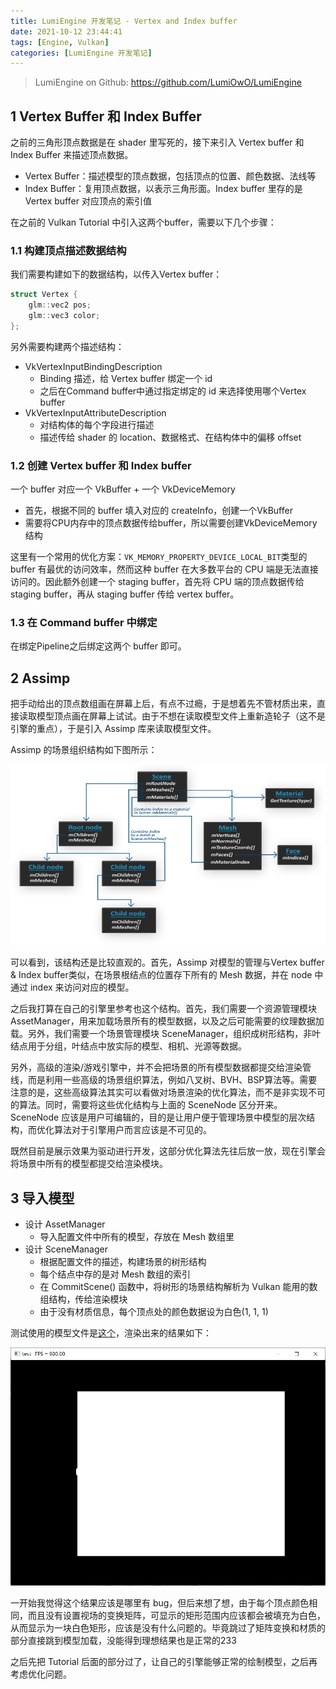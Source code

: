 ```yaml
---
title: LumiEngine 开发笔记 - Vertex and Index buffer
date: 2021-10-12 23:44:41
tags: [Engine, Vulkan]
categories: [LumiEngine 开发笔记]
---
```


> LumiEngine on Github: https://github.com/LumiOwO/LumiEngine 

## 1 Vertex Buffer 和 Index Buffer

之前的三角形顶点数据是在 shader 里写死的，接下来引入 Vertex buffer 和 Index Buffer 来描述顶点数据。

- Vertex Buffer：描述模型的顶点数据，包括顶点的位置、颜色数据、法线等
- Index Buffer：复用顶点数据，以表示三角形面。Index buffer 里存的是 Vertex buffer 对应顶点的索引值

在之前的 Vulkan Tutorial 中引入这两个buffer，需要以下几个步骤：

### 1.1 构建顶点描述数据结构

我们需要构建如下的数据结构，以传入Vertex buffer：

```c++
struct Vertex {
    glm::vec2 pos;
    glm::vec3 color;
};
```

另外需要构建两个描述结构：

- VkVertexInputBindingDescription 
    - Binding 描述，给 Vertex buffer 绑定一个 id
    - 之后在Command buffer中通过指定绑定的 id 来选择使用哪个Vertex buffer
- VkVertexInputAttributeDescription
    - 对结构体的每个字段进行描述
    - 描述传给 shader 的 location、数据格式、在结构体中的偏移 offset

### 1.2 创建 Vertex buffer 和 Index buffer

一个 buffer 对应一个 VkBuffer + 一个 VkDeviceMemory

- 首先，根据不同的 buffer 填入对应的 createInfo，创建一个VkBuffer 
- 需要将CPU内存中的顶点数据传给buffer，所以需要创建VkDeviceMemory结构

这里有一个常用的优化方案：`VK_MEMORY_PROPERTY_DEVICE_LOCAL_BIT`类型的 buffer 有最优的访问效率，然而这种 buffer 在大多数平台的 CPU 端是无法直接访问的。因此额外创建一个 staging buffer，首先将 CPU 端的顶点数据传给 staging buffer，再从 staging buffer 传给 vertex buffer。

### 1.3 在 Command buffer 中绑定

在绑定Pipeline之后绑定这两个 buffer 即可。

## 2 Assimp

把手动给出的顶点数组画在屏幕上后，有点不过瘾，于是想着先不管材质出来，直接读取模型顶点画在屏幕上试试。由于不想在读取模型文件上重新造轮子（这不是引擎的重点），于是引入 Assimp 库来读取模型文件。

Assimp 的场景组织结构如下图所示：

<!--More-->

![img](LumiEngine%E5%BC%80%E5%8F%91%E7%AC%94%E8%AE%B0-Vertex-and-Index-buffer/assimp_structure.png)

可以看到，该结构还是比较直观的。首先，Assimp 对模型的管理与Vertex buffer & Index buffer类似，在场景根结点的位置存下所有的 Mesh 数据，并在 node 中通过 index 来访问对应的模型。

之后我打算在自己的引擎里参考也这个结构。首先，我们需要一个资源管理模块 AssetManager，用来加载场景所有的模型数据，以及之后可能需要的纹理数据加载。另外，我们需要一个场景管理模块 SceneManager，组织成树形结构，非叶结点用于分组，叶结点中放实际的模型、相机、光源等数据。

另外，高级的渲染/游戏引擎中，并不会把场景的所有模型数据都提交给渲染管线，而是利用一些高级的场景组织算法，例如八叉树、BVH、BSP算法等。需要注意的是，这些高级算法其实可以看做对场景渲染的优化算法，而不是非实现不可的算法。同时，需要将这些优化结构与上面的 SceneNode 区分开来。SceneNode 应该是用户可编辑的，目的是让用户便于管理场景中模型的层次结构，而优化算法对于引擎用户而言应该是不可见的。

既然目前是展示效果为驱动进行开发，这部分优化算法先往后放一放，现在引擎会将场景中所有的模型都提交给渲染模块。

## 3 导入模型

- 设计 AssetManager
    - 导入配置文件中所有的模型，存放在 Mesh 数组里
- 设计 SceneManager
    - 根据配置文件的描述，构建场景的树形结构
    - 每个结点中存的是对 Mesh 数组的索引
    - 在 CommitScene() 函数中，将树形的场景结构解析为 Vulkan 能用的数组结构，传给渲染模块
    - 由于没有材质信息，每个顶点处的颜色数据设为白色(1, 1, 1)

测试使用的模型文件是[这个](https://vulkan-tutorial.com/resources/viking_room.obj)，渲染出来的结果如下：

![image-20211012234931771](LumiEngine%E5%BC%80%E5%8F%91%E7%AC%94%E8%AE%B0-Vertex-and-Index-buffer/image-20211012234931771.png)

一开始我觉得这个结果应该是哪里有 bug，但后来想了想，由于每个顶点颜色相同，而且没有设置视场的变换矩阵，可显示的矩形范围内应该都会被填充为白色，从而显示为一块白色矩形，应该是没有什么问题的。毕竟跳过了矩阵变换和材质的部分直接跳到模型加载，没能得到理想结果也是正常的233

之后先把 Tutorial 后面的部分过了，让自己的引擎能够正常的绘制模型，之后再考虑优化问题。
